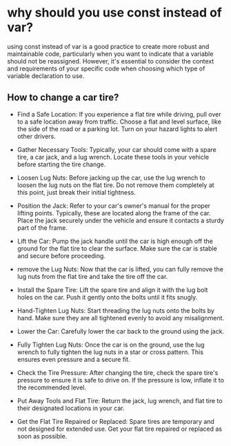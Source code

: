 # why should you use const instead of var?

using const instead of var is a good practice to create more robust and maintainable code, particularly when you want to indicate that a variable should not be reassigned. However, it's essential to consider the context and requirements of your specific code when choosing which type of variable declaration to use.

## How to change a car tire?

-  Find a Safe Location: If you experience a flat tire while driving, pull over to a safe location away from traffic. Choose a flat and level surface, like the side of the road or a parking lot. Turn on your hazard lights to alert other drivers.

-  Gather Necessary Tools: Typically, your car should come with a spare tire, a car jack, and a lug wrench. Locate these tools in your vehicle before starting the tire change.
-   Loosen Lug Nuts: Before jacking up the car, use the lug wrench to loosen the lug nuts on the flat tire. Do not remove them completely at this point, just break their initial tightness.
-  Position the Jack: Refer to your car's owner's manual for the proper lifting points. Typically, these are located along the frame of the car. Place the jack securely under the vehicle and ensure it contacts a sturdy part of the frame.
-  Lift the Car: Pump the jack handle until the car is high enough off the ground for the flat tire to clear the surface. Make sure the car is stable and secure before proceeding.
-  remove the Lug Nuts: Now that the car is lifted, you can fully remove the lug nuts from the flat tire and take the tire off the car.
-  Install the Spare Tire: Lift the spare tire and align it with the lug bolt holes on the car. Push it gently onto the bolts until it fits snugly.
-  Hand-Tighten Lug Nuts: Start threading the lug nuts onto the bolts by hand. Make sure they are all tightened evenly to avoid any misalignment.
-  Lower the Car: Carefully lower the car back to the ground using the jack.
-  Fully Tighten Lug Nuts: Once the car is on the ground, use the lug wrench to fully tighten the lug nuts in a star or cross pattern. This ensures even pressure and a secure fit.
-  Check the Tire Pressure: After changing the tire, check the spare tire's pressure to ensure it is safe to drive on. If the pressure is low, inflate it to the recommended level.
-  Put Away Tools and Flat Tire: Return the jack, lug wrench, and flat tire to their designated locations in your car.
-  Get the Flat Tire Repaired or Replaced: Spare tires are temporary and not designed for extended use. Get your flat tire repaired or replaced as soon as possible.
